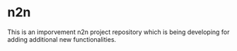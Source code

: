 n2n
===

This is an imporvement n2n project repository which is being developing for adding additional new functionalities.
